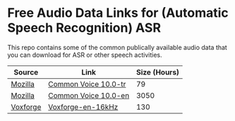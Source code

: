 # Free Audio Data Links for (Automatic Speech Recognition) ASR

This repo contains some of the common publically available audio data that you can download for ASR or other speech activities.

 Source | Link | Size (Hours) |
 ------- | ------- | ------- | 
[Mozilla](https://commonvoice.mozilla.org/) |  [Common Voice 10.0-tr](https://commonvoice.mozilla.org/en/datasets) | 79 |
[Mozilla](https://commonvoice.mozilla.org/) |  [Common Voice 10.0-en](https://commonvoice.mozilla.org/en/datasets) | 3050 |
[Voxforge](http://www.repository.voxforge1.org/downloads/) | [Voxforge-en-16kHz](http://www.repository.voxforge1.org/downloads/en/Trunk/Audio/Main/16kHz_16bit/) | 130 |


